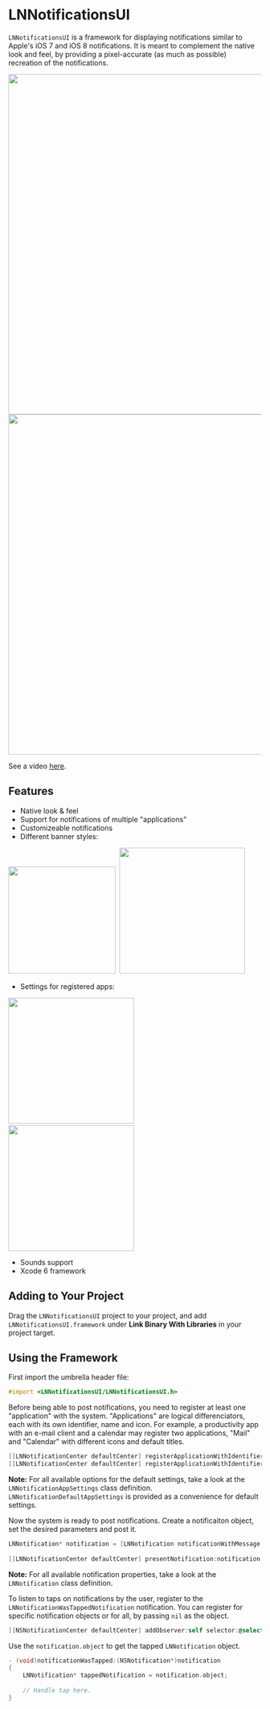 # LNNotificationsUI

`LNNotificationsUI` is a framework for displaying notifications similar to Apple's iOS 7 and iOS 8 notifications. It is meant to complement the native look and feel, by providing a pixel-accurate (as much as possible) recreation of the notifications.

<img src="./Screenshots/Presentation.png" height="676px"/><img src="./Screenshots/LNNotificationsUI.gif" height="676px"/>

See a video [here](https://vimeo.com/105395794).

## Features

* Native look & feel
* Support for notifications of multiple "applications"
* Customizeable notifications
* Different banner styles:

<img src="./Screenshots/3.png" width="213px"/>&nbsp;
<img src="./Screenshots/style.png" width="250px"/>

* Settings for registered apps:

<img src="./Screenshots/settings1.png" width="250px"/>&nbsp;
<img src="./Screenshots/settings2.png" width="250px"/>

* Sounds support
* Xcode 6 framework

## Adding to Your Project

Drag the `LNNotificationsUI` project to your project, and add `LNNotificationsUI.framework` under **Link Binary With Libraries** in your project target.

## Using the Framework

First import the umbrella header file:

```objective-c
#import <LNNotificationsUI/LNNotificationsUI.h>
```

Before being able to post notifications, you need to register at least one "application" with the system. "Applications" are logical differenciators, each with its own identifier, name and icon. For example, a productivity app with an e-mail client and a calendar may register two applications, "Mail" and "Calendar" with different icons and default titles.

```objective-c
[[LNNotificationCenter defaultCenter] registerApplicationWithIdentifier:@"mail_app_identifier" name:@"Mail" icon:[UIImage imageNamed:@"MailApp"] defaultSettings:LNNotificationDefaultAppSettings];
[[LNNotificationCenter defaultCenter] registerApplicationWithIdentifier:@"cal_app_identifier" name:@"Calendar" icon:[UIImage imageNamed:@"CalApp"]  defaultSettings:LNNotificationDefaultAppSettings];
```

**Note:** For all available options for the default settings, take a look at the `LNNotificationAppSettings` class definition. `LNNotificationDefaultAppSettings` is provided as a convenience for default settings.

Now the system is ready to post notifications. Create a notificaiton object, set the desired parameters and post it.

```objective-c
LNNotification* notification = [LNNotification notificationWithMessage:@"You've Got Mail!"];
	
[[LNNotificationCenter defaultCenter] presentNotification:notification forApplicationIdentifier:@"mail_app_identifier"];
```

**Note:** For all available notification properties, take a look at the `LNNotification` class definition.

To listen to taps on notifications by the user, register to the ``LNNotificationWasTappedNotification`` notification. You can register for specific notification objects or for all, by passing `nil` as the object.

```objective-c
[[NSNotificationCenter defaultCenter] addObserver:self selector:@selector(notificationWasTapped:) name:LNNotificationWasTappedNotification object:nil];
```
Use the `notification.object` to get the tapped `LNNotification` object.

```objective-c
- (void)notificationWasTapped:(NSNotification*)notification
{
	LNNotification* tappedNotification = notification.object;
	
	// Handle tap here.
}
```